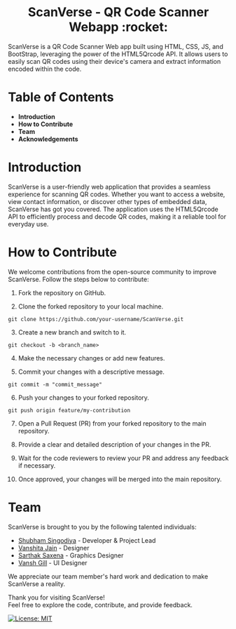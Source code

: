 <h1 align="center">ScanVerse - QR Code Scanner Webapp :rocket:</h1> 

<p>ScanVerse is a QR Code Scanner Web app built using HTML, CSS, JS, and BootStrap, leveraging the power of the HTML5Qrcode API. It allows users to easily scan QR codes using their device's camera and extract information encoded within the code.</p>

# Table of Contents
* **Introduction**
* **How to Contribute**
* **Team**
* **Acknowledgements**


# Introduction
ScanVerse is a user-friendly web application that provides a seamless experience for scanning QR codes. Whether you want to access a website, view contact information, or discover other types of embedded data, ScanVerse has got you covered. The application uses the HTML5Qrcode API to efficiently process and decode QR codes, making it a reliable tool for everyday use.

# How to Contribute
We welcome contributions from the open-source community to improve ScanVerse. Follow the steps below to contribute:

1. Fork the repository on GitHub.

1. Clone the forked repository to your local machine.

`git clone https://github.com/your-username/ScanVerse.git` </br>

3. Create a new branch and switch to it.

`git checkout -b <branch_name>` </br>

4. Make the necessary changes or add new features.

5. Commit your changes with a descriptive message.

`git commit -m "commit_message"` </br>

6. Push your changes to your forked repository.

`git push origin feature/my-contribution` </br>

7. Open a Pull Request (PR) from your forked repository to the main repository.

8. Provide a clear and detailed description of your changes in the PR.

9. Wait for the code reviewers to review your PR and address any feedback if necessary.

10. Once approved, your changes will be merged into the main repository.


# Team
ScanVerse is brought to you by the following talented individuals:

* <u>Shubham Singodiya</u> - Developer & Project Lead
* <u>Vanshita Jain</u> - Designer
* <u>Sarthak Saxena</u> - Graphics Designer
* <u>Vansh Gill</u> - UI Designer

We appreciate our team member's hard work and dedication to make ScanVerse a reality.

<!--- Acknowledgements: We would like to thank all the contributors who have helped in the development of ScanVerse. I would greatly appreciate your support and contributions -->

Thank you for visiting ScanVerse! </br>Feel free to explore the code, contribute, and provide feedback.

[![License: MIT](https://img.shields.io/badge/License-MIT-yellow.svg)](https://opensource.org/licenses/MIT)


